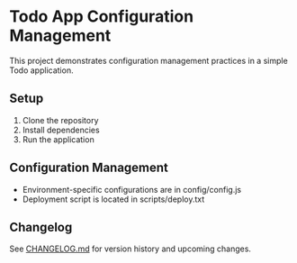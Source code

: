 ﻿# Todo App Configuration Management

This project demonstrates configuration management practices in a simple Todo application.

## Setup
1. Clone the repository
2. Install dependencies
3. Run the application

## Configuration Management
- Environment-specific configurations are in config/config.js
- Deployment script is located in scripts/deploy.txt

## Changelog
See [CHANGELOG.md](CHANGELOG.md) for version history and upcoming changes.
